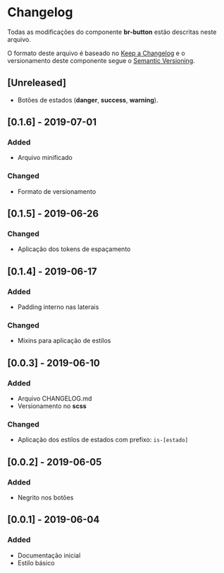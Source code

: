 # Changelog
Todas as modificações do componente **br-button** estão descritas neste arquivo.

O formato deste arquivo é baseado no [Keep a Changelog](https://keepachangelog.com/en/1.0.0/) e o versionamento deste componente segue o [Semantic Versioning](https://semver.org/spec/v2.0.0.html).

## [Unreleased]
- Botões de estados (**danger**, **success**, **warning**).

## [0.1.6] - 2019-07-01
### Added
- Arquivo minificado

### Changed
- Formato de versionamento

## [0.1.5] - 2019-06-26
### Changed
- Aplicação dos tokens de espaçamento

## [0.1.4] - 2019-06-17
### Added
- Padding interno nas laterais

### Changed
- Mixins para aplicação de estilos

## [0.0.3] - 2019-06-10
### Added
- Arquivo CHANGELOG.md
- Versionamento no **scss**

### Changed
- Aplicação dos estilos de estados com prefixo: `is-[estado]`

## [0.0.2] - 2019-06-05
### Added
- Negrito nos botões

## [0.0.1] - 2019-06-04
### Added
- Documentação inicial
- Estilo básico
